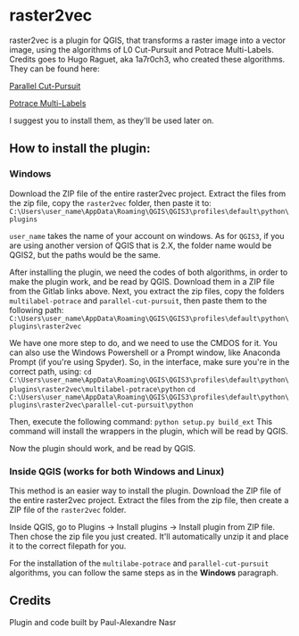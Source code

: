 # raster2vec
raster2vec is a plugin for QGIS, that transforms a raster image into a vector image, using the algorithms of L0 Cut-Pursuit and Potrace Multi-Labels. Credits goes to Hugo Raguet, aka 1a7r0ch3, who created these algorithms. They can be found here:

[Parallel Cut-Pursuit](https://gitlab.com/1a7r0ch3/parallel-cut-pursuit "Parallel Cut-Pursuit")

[Potrace Multi-Labels](https://gitlab.com/1a7r0ch3/multilabel-potrace "Potrace Multi-Labels")

I suggest you to install them, as they'll be used later on.

## How to install the plugin:
### Windows

Download the ZIP file of the entire raster2vec project. Extract the files from the zip file, copy the `raster2vec` folder, then paste it to:
`C:\Users\user_name\AppData\Roaming\QGIS\QGIS3\profiles\default\python\plugins`

`user_name` takes the name of your account on windows. As for `QGIS3`, if you are using another version of QGIS that is 2.X, the folder name would be QGIS2, but the paths would be the same.

After installing the plugin, we need the codes of both algorithms, in order to make the plugin work, and be read by QGIS. Download them in a ZIP file from the Gitlab links above.
Next, you extract the zip files, copy the folders `multilabel-potrace` and `parallel-cut-pursuit`, then paste them to the following path:
`C:\Users\user_name\AppData\Roaming\QGIS\QGIS3\profiles\default\python\plugins\raster2vec`

We have one more step to do, and we need to use the CMDOS for it. You can also use the Windows Powershell or a Prompt window, like Anaconda Prompt (if you're using Spyder).
So, in the interface, make sure you're in the correct path, using:
`cd C:\Users\user_name\AppData\Roaming\QGIS\QGIS3\profiles\default\python\plugins\raster2vec\multilabel-potrace\python`
`cd C:\Users\user_name\AppData\Roaming\QGIS\QGIS3\profiles\default\python\plugins\raster2vec\parallel-cut-pursuit\python`

Then, execute the following command:
`python setup.py build_ext`
This command will install the wrappers in the plugin, which will be read by QGIS.

Now the plugin should work, and be read by QGIS.

### Inside QGIS (works for both Windows and Linux)

This method is an easier way to install the plugin.
Download the ZIP file of the entire raster2vec project. Extract the files from the zip file, then create a ZIP file of the `raster2vec` folder.

Inside QGIS, go to Plugins -> Install plugins -> Install plugin from ZIP file. Then chose the zip file you just created. It'll automatically unzip it and place it to the correct filepath for you.

For the installation of the `multilabe-potrace` and `parallel-cut-pursuit` algorithms, you can follow the same steps as in the **Windows** paragraph.

## Credits

Plugin and code built by Paul-Alexandre Nasr
